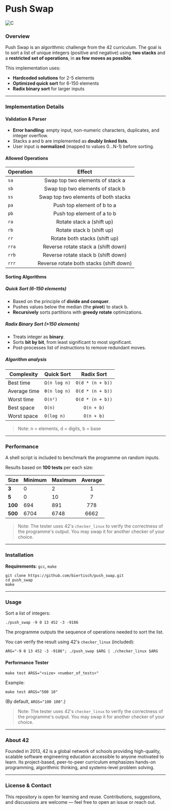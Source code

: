 # Push Swap

![C](https://img.shields.io/badge/language-C-blue.svg)

### Overview

Push Swap is an algorithmic challenge from the 42 curriculum. The goal is to sort a list of unique integers (positive and negative) using **two stacks** and a **restricted set of operations**, in **as few moves as possible**.

This implementation uses:
* **Hardcoded solutions** for 2-5 elements
* **Optimized quick sort** for 6-150 elements
* **Radix binary sort** for larger inputs

---
### Implementation Details

#### Validation & Parser
* **Error handling**: empty input, non-numeric characters, duplicates, and integer overflow.
* Stacks a and b are implemented as **doubly linked lists**.
* User input is **normalized** (mapped to values 0...N-1) before sorting.

#### Allowed Operations

| **Operation** |**Effect** |
| ------------|:-----------:|
|`sa` | Swap top two elements of stack a |
|`sb` | Swap top two elements of stack b |
|`ss` | Swap top two elements of both stacks |
|`pa` | Push top element of b to a |
|`pb` | Push top element of a to b |
|`ra` | Rotate stack a (shift up) |
|`rb` | Rotate stack b (shift up)  |
|`rr` | Rotate both stacks (shift up)  |
|`rra` | Reverse rotate stack a (shift down) |
|`rrb` | Reverse rotate stack b (shift down) |
|`rrr` | Reverse rotate both stacks (shift down) |

#### Sorting Algorithms

##### Quick Sort (6-150 elements)
* Based on the principle of **divide and conquer**.
* Pushes values below the median (the **pivot**) to stack b.
* **Recursively** sorts partitions with **greedy rotate** optimizations.

##### Radix Binary Sort (>150 elements)
* Treats integer as **binary**.
* Sorts **bit by bit**, from least significant to most significant.
* Post-processes list of instructions to remove redundant moves.

##### Algorithm analysis

|**Complexity** |**Quick Sort** | **Radix Sort** |
| ------------| ------------| :-----------:|
|Best time |`Ω(n log n)` |`O(d * (n + b))` |
|Average time |`θ(n log n)` |`O(d * (n + b))` |
|Worst time |`O(n²)` |`O(d * (n + b))` |
|Best space |`O(n)` |`O(n + b)` |
|Worst space |`O(log n)` |`O(n + b)` |

> Note: n = elements, d = digits, b = base

---
### Performance

A shell script is included to benchmark the programme on random inputs.

Results based on **100 tests** per each size:

|**Size** |**Minimum** |**Maximum** | **Average** |
| --------| -----------| -----------|:-----------:|
|**3** |0 |2 | 1 |
|**5** |0 |10 |7 |
|**100** |694 |891 |778 |
|**500** |6704 |6748 |6662 |

> Note: The tester uses 42's `checker_linux` to verify the correctness of the programme's output. You may swap it for another checker of your choice.

---
### Installation

**Requirements**: `gcc`, `make`

```
git clone https://github.com/biertisch/push_swap.git
cd push_swap
make
```

---
### Usage

Sort a list of integers:
```
./push_swap -9 0 13 452 -3 -9186
```
The programme outputs the sequence of operations needed to sort the list.

You can verify the result using 42's `checker_linux` (included):
```
ARG="-9 0 13 452 -3 -9186"; ./push_swap $ARG | ./checker_linux $ARG
```

#### Performance Tester
```
make test ARGS="<size> <number_of_tests>"
```
Example:
```
make test ARGS="500 10"
```
(By default, `ARGS="100 100"`.)

> Note: The tester uses 42's `checker_linux` to verify the correctness of the programme's output. You may swap it for another checker of your choice.

---
### About 42

Founded in 2013, 42 is a global network of schools providing high-quality, scalable software engineering education accessible to anyone motivated to learn. Its project-based, peer-to-peer curriculum emphasizes hands-on programming, algorithmic thinking, and systems-level problem solving.

---
### License & Contact

This repository is open for learning and reuse. Contributions, suggestions, and discussions are welcome — feel free to open an issue or reach out.